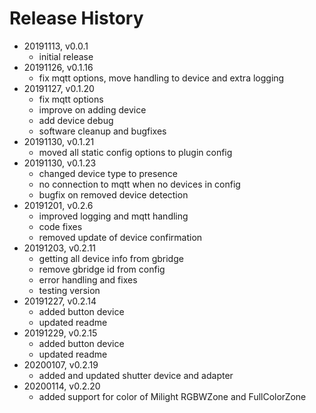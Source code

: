 # Release History

* 20191113, v0.0.1
	* initial release
* 20191126, v0.1.16
	* fix mqtt options, move handling to device and extra logging
* 20191127, v0.1.20
	* fix mqtt options
	* improve on adding device
	* add device debug
	* software cleanup and bugfixes
* 20191130, v0.1.21
	* moved all static config options to plugin config
* 20191130, v0.1.23
	* changed device type to presence
	* no connection to mqtt when no devices in config
	* bugfix on removed device detection
* 20191201, v0.2.6
	* improved logging and mqtt handling
	* code fixes
	* removed update of device confirmation
* 20191203, v0.2.11
	* getting all device info from gbridge
	* remove gbridge id from config
	* error handling and fixes
	* testing version
* 20191227, v0.2.14
	* added button device
	* updated readme
* 20191229, v0.2.15
	* added button device
	* updated readme
* 20200107, v0.2.19
	* added and updated shutter device and adapter
* 20200114, v0.2.20
	* added support for color of Milight RGBWZone and FullColorZone
